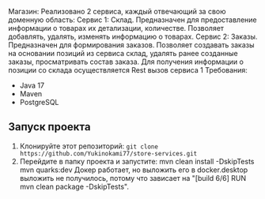 Магазин:
  Реализовано 2 сервиса, каждый отвечающий за свою доменную область:
  Сервис 1: Склад. Предназначен для предоставление информации о товарах их детализации, количестве. Позволяет добавлять, удалять, изменять информацию о товарах.
  Сервис 2: Заказы. Предназначен для формирования заказов. Позволяет создавать заказы на основании позиций из сервиса склад, удалять ранее созданные заказы, просматривать состав заказа. 
  Для получения информации о позиции со склада осуществляется Rest вызов сервиса 1
Требования:
  - Java 17
  - Maven
  - PostgreSQL

## Запуск проекта
1. Клонируйте этот репозиторий: `git clone https://github.com/Yukinokami77/store-services.git`
2. Перейдите в папку проекта и запустите:
  mvn clean install -DskipTests
  mvn quarks:dev
Докер работает, но выложить его в docker.desktop выложить не получилось, потому что зависает на "[build 6/6] RUN mvn clean package -DskipTests".
